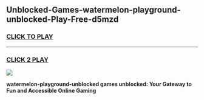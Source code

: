 
## Unblocked-Games-watermelon-playground-unblocked-Play-Free-d5mzd
<h3>
<a href="https://premium76.site?title=watermelon-playground-unblocked&ref=23A">CLICK TO PLAY</a></h3>
<hr>

<h3>
<a href="https://premium76.site?title=watermelon-playground-unblocked&ref=23A">CLICK 2 PLAY</a>
  
</h3>

<a href="https://premium76.site?title=watermelon-playground-unblocked&ref=23A"><img src="https://clearcache.store/games.png"></a>


**watermelon-playground-unblocked games unblocked: Your Gateway to Fun and Accessible Online Gaming**

